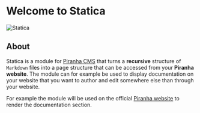 # Welcome to Statica

![Statica](http://piranhacms.org/assets/icon-statica.png)

## About

Statica is a module for [Piranha CMS](https://www.github.com/piranhacms/piranha.core) that turns
a **recursive** structure of `Markdown` files into a page structure that can be accessed from your
**Piranha website**. The module can for example be used to display documentation on your website that
you want to author and edit somewhere else than through your website.

For example the module will be used on the official [Piranha website](http://www.piranhacms.org) to
render the documentation section.
